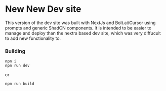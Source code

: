# New New Dev site

This version of the dev site was built with NextJs and Bolt.ai/Cursor using prompts and generic ShadCN components.  It is intended to be easier to manage and deploy than the nextra based dev site, which was very diffucult to add new functionality to.


### Building
```
npm i
npm run dev
```
or 
```
npm run build
```
